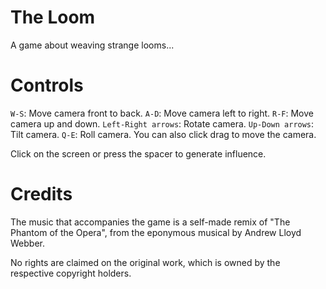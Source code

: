 # The Loom
A game about weaving strange looms...

# Controls
`W-S`: Move camera front to back.
`A-D`: Move camera left to right.
`R-F`: Move camera up and down.
`Left-Right arrows`: Rotate camera.
`Up-Down arrows`: Tilt camera.
`Q-E`: Roll camera.
You can also click drag to move the camera.

Click on the screen or press the spacer to generate influence.

# Credits
The music that accompanies the game is a self-made remix of "The
Phantom of the Opera", from the eponymous musical by Andrew Lloyd Webber.

No rights are claimed on the original work, which is owned by the respective
copyright holders.